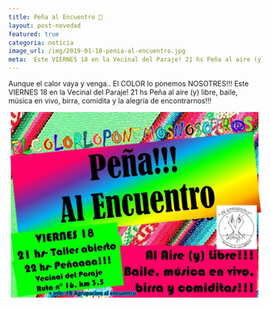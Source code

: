 ```yaml
---
title: Peña al Encuentro 🎵
layout: post-novedad
featured: true
categoria: noticia
image_url: /img/2019-01-18-penia-al-encuentro.jpg
meta:  Este VIERNES 18 en la Vecinal del Paraje! 21 hs Peña al aire (y) libre, baile, música en vivo, birra, comidita y la alegría de encontrarnos!!!
---
```


<p>
	Aunque el calor vaya y venga.. El COLOR lo ponemos NOSOTRES!!! Este VIERNES 18 en la Vecinal del Paraje! 21 hs Peña al aire (y) libre, baile, música en vivo, birra, comidita y la alegría de encontrarnos!!!
</p>

<div style="position: relative;">
	<div class="gallery col-3">
		<a style="width: 100%;" href="/img/2019-01-18-penia-al-encuentro.jpg" data-fancybox="images" data-srcset="/img/2019-01-18-penia-al-encuentro.jpg" class="item-gallery">
			<img src="/img/2019-01-18-penia-al-encuentro.jpg" />
		</a>
	</div>
</div>